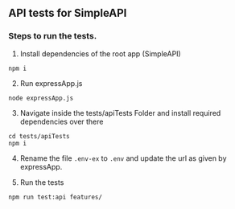## API tests for SimpleAPI

### Steps to run the tests.

1. Install dependencies of the root app (SimpleAPI)
```shell
npm i
```

2. Run expressApp.js
```shell
node expressApp.js
```

3. Navigate inside the tests/apiTests Folder and install required dependencies over there
```shell
cd tests/apiTests
npm i
```

4. Rename the file `.env-ex` to `.env` and update the url as given by expressApp.

5. Run the tests
```shell
npm run test:api features/
```
